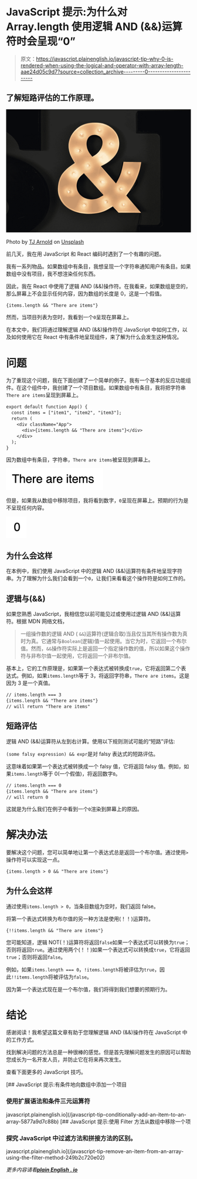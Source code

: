 # JavaScript 提示:为什么对 Array.length 使用逻辑 AND (&&)运算符时会呈现“0”

> 原文：<https://javascript.plainenglish.io/javascript-tip-why-0-is-rendered-when-using-the-logical-and-operator-with-array-length-aae24d05c9d7?source=collection_archive---------0----------------------->

## 了解短路评估的工作原理。

![](img/fca9b1a66573d5261c7ff75737a35820.png)

Photo by [TJ Arnold](https://unsplash.com/@missinformed?utm_source=medium&utm_medium=referral) on [Unsplash](https://unsplash.com?utm_source=medium&utm_medium=referral)

前几天，我在用 JavaScript 和 React 编码时遇到了一个有趣的问题。

我有一系列物品。如果数组中有条目，我想呈现一个字符串通知用户有条目。如果数组中没有项目，我不想渲染任何东西。

因此，我在 React 中使用了逻辑 AND (&&)操作符。在我看来，如果数组是空的，那么屏幕上不会显示任何内容，因为数组的长度是 0，这是一个假值。

```
{items.length && "There are items"}
```

然而，当项目列表为空时，我看到一个`0`呈现在屏幕上。

在本文中，我们将通过理解逻辑 AND (&&)操作符在 JavaScript 中如何工作，以及如何使用它在 React 中有条件地呈现组件，来了解为什么会发生这种情况。

# 问题

为了重现这个问题，我在下面创建了一个简单的例子。我有一个基本的反应功能组件。在这个组件中，我创建了一个项目数组。如果数组中有条目，我将把字符串`There are items`呈现到屏幕上。

```
export default function App() {
  const items = ["item1", "item2", "item3"];
  return (
    <div className="App">
      <div>{items.length && "There are items"}</div>
    </div>
  );
}
```

因为数组中有条目，字符串，`There are items`被呈现到屏幕上。

![](img/4a6e12a83e0938fdf1bfa9cfee8dde8f.png)

但是，如果我从数组中移除项目，我将看到数字，`0`呈现在屏幕上。预期的行为是不呈现任何内容。

![](img/fb9ff23ac5590de5d8afcb99f57e31bf.png)

## 为什么会这样

在本例中，我们使用 JavaScript 中的逻辑 AND (&&)运算符有条件地呈现字符串。为了理解为什么我们会看到一个`0`，让我们来看看这个操作符是如何工作的。

## 逻辑与(&&)

如果您熟悉 JavaScript，我相信您以前可能见过或使用过逻辑 AND (&&)运算符。根据 MDN 网络文档，

> 一组操作数的逻辑 AND ( `&&`)运算符(逻辑合取)当且仅当其所有操作数为真时为真。它通常与`Boolean`(逻辑)值一起使用。当它为时，它返回一个布尔值。然而，`&&`操作符实际上是返回一个指定操作数的值，所以如果这个操作符与非布尔值一起使用，它将返回一个非布尔值。

基本上，它的工作原理是，如果第一个表达式被转换成`true`，它将返回第二个表达式。例如，如果`items.length`等于 3，将返回字符串，`There are items`。这是因为 3 是一个真值。

```
// items.length === 3
{items.length && "There are items"}
// will return "There are items"
```

## 短路评估

逻辑 AND (&&)运算符从左到右计算。使用以下规则测试可能的“短路”评估:

`(some falsy expression) && expr`是对 falsy 表达式的短路评估。

这意味着如果第一个表达式被转换成一个 falsy 值，它将返回 falsy 值。例如，如果`items.length`等于 0(一个假值)，将返回数字`0`。

```
// items.length === 0
{items.length && "There are items"}
// will return 0
```

这就是为什么我们在例子中看到一个`0`渲染到屏幕上的原因。

# 解决办法

要解决这个问题，您可以简单地让第一个表达式总是返回一个布尔值。通过使用`>`操作符可以实现这一点。

```
{items.length > 0 && "There are items"}
```

## 为什么会这样

通过使用`items.length > 0`，当条目数组为空时，我们返回 false。

将第一个表达式转换为布尔值的另一种方法是使用(！！)运算符。

```
{!!items.length && "There are items"}
```

您可能知道，逻辑 NOT(！)运算符将返回`false`如果一个表达式可以转换为`true`；否则将返回`true`。通过使用两个(！！)如果一个表达式可以转换成`true`，它将返回`true`；否则将返回`false`。

例如，如果`items.length === 0`，`!items.length`将被评估为`true`，因此`!!items.length`将被评估为`false`。

因为第一个表达式现在是一个布尔值，我们将得到我们想要的预期行为。

# 结论

感谢阅读！我希望这篇文章有助于您理解逻辑 AND (&&)操作符在 JavaScript 中的工作方式。

找到解决问题的方法总是一种很棒的感觉。但是首先理解问题发生的原因可以帮助您成长为一名开发人员，并防止它在将来再次发生。

查看下面更多的 JavaScript 技巧。

[](/javascript-tip-conditionally-add-an-item-to-an-array-5877a9d7c88b) [## JavaScript 提示:有条件地向数组中添加一个项目

### 使用扩展语法和条件三元运算符

javascript.plainenglish.io](/javascript-tip-conditionally-add-an-item-to-an-array-5877a9d7c88b) [](/javascript-tip-remove-an-item-from-an-array-using-the-filter-method-249b2c720e02) [## JavaScript 提示:使用 Filter 方法从数组中移除一个项

### 探究 JavaScript 中过滤方法和拼接方法的区别。

javascript.plainenglish.io](/javascript-tip-remove-an-item-from-an-array-using-the-filter-method-249b2c720e02) 

*更多内容请看*[***plain English . io***](http://plainenglish.io/)
